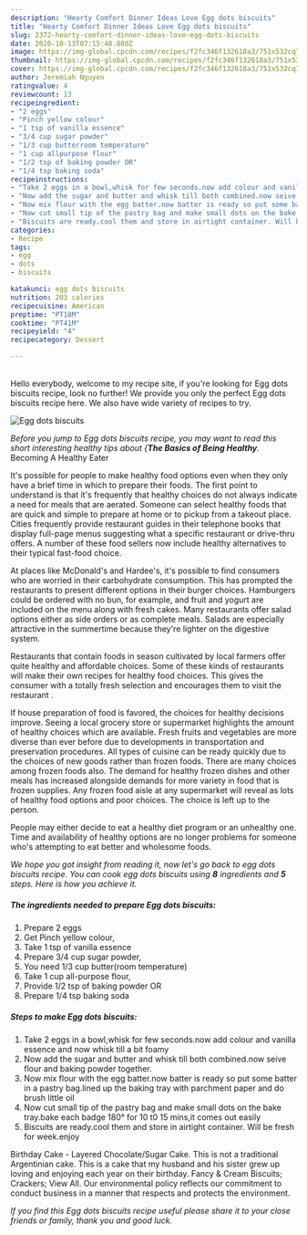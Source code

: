 ```yaml
---
description: "Hearty Comfort Dinner Ideas Love Egg dots biscuits"
title: "Hearty Comfort Dinner Ideas Love Egg dots biscuits"
slug: 2372-hearty-comfort-dinner-ideas-love-egg-dots-biscuits
date: 2020-10-13T07:15:48.880Z
image: https://img-global.cpcdn.com/recipes/f2fc346f132618a3/751x532cq70/egg-dots-biscuits-recipe-main-photo.jpg
thumbnail: https://img-global.cpcdn.com/recipes/f2fc346f132618a3/751x532cq70/egg-dots-biscuits-recipe-main-photo.jpg
cover: https://img-global.cpcdn.com/recipes/f2fc346f132618a3/751x532cq70/egg-dots-biscuits-recipe-main-photo.jpg
author: Jeremiah Nguyen
ratingvalue: 4
reviewcount: 13
recipeingredient:
- "2 eggs"
- "Pinch yellow colour"
- "1 tsp of vanilla essence"
- "3/4 cup sugar powder"
- "1/3 cup butterroom temperature"
- "1 cup allpurpose flour"
- "1/2 tsp of baking powder OR"
- "1/4 tsp baking soda"
recipeinstructions:
- "Take 2 eggs in a bowl,whisk for few seconds.now add colour and vanilla essence and now whisk till a bit foamy"
- "Now add the sugar and butter and whisk till both combined.now seive flour and baking powder together."
- "Now mix flour with the egg batter.now batter is ready so put some batter in a pastry bag.lined up the baking tray with parchment paper and do brush little oil"
- "Now cut small tip of the pastry bag and make small dots on the bake tray.bake each badge 180° for 10 t0 15 mins,it comes out easily"
- "Biscuits are ready.cool them and store in airtight container. Will be fresh for week.enjoy"
categories:
- Recipe
tags:
- egg
- dots
- biscuits

katakunci: egg dots biscuits 
nutrition: 203 calories
recipecuisine: American
preptime: "PT18M"
cooktime: "PT41M"
recipeyield: "4"
recipecategory: Dessert

---
```

<br>
Hello everybody, welcome to my recipe site, if you're looking for Egg dots biscuits recipe, look no further! We provide you only the perfect Egg dots biscuits recipe here. We also have wide variety of recipes to try.
<br>


![Egg dots biscuits](https://img-global.cpcdn.com/recipes/f2fc346f132618a3/751x532cq70/egg-dots-biscuits-recipe-main-photo.jpg)

<i>Before you jump to Egg dots biscuits recipe, you may want to read this short interesting healthy tips about {<strong>The Basics of Being Healthy</strong>.</i>
Becoming A Healthy Eater

It's possible for people to make healthy food options even when they only have a brief time in which to prepare their foods. The first point to understand is that it's frequently that healthy choices do not always indicate a need for meals that are aerated. Someone can select healthy foods that are quick and simple to prepare at home or to pickup from a takeout place. Cities frequently provide restaurant guides in their telephone books that display full-page menus suggesting what a specific restaurant or drive-thru offers. A number of these food sellers now include healthy alternatives to their typical fast-food choice.

At places like McDonald's and Hardee's, it's possible to find consumers who are worried in their carbohydrate consumption.  This has prompted the restaurants to present different options in their burger choices. Hamburgers could be ordered with no bun, for example, and fruit and yogurt are included on the menu along with fresh cakes. Many restaurants offer salad options either as side orders or as complete meals.  Salads are especially attractive in the summertime because they're lighter on the digestive system.

Restaurants that contain foods in season cultivated by local farmers offer quite healthy and affordable choices. Some of these kinds of restaurants will make their own recipes for healthy food choices.  This gives the consumer with a totally fresh selection and encourages them to visit the restaurant .

If house preparation of food is favored, the choices for healthy decisions improve. Seeing a local grocery store or supermarket highlights the amount of healthy choices which are available. Fresh fruits and vegetables are more diverse than ever before due to developments in transportation and preservation procedures.  All types of cuisine can be ready quickly due to the choices of new goods rather than frozen foods. There are many choices among frozen foods also. The demand for healthy frozen dishes and other meals has increased alongside demands for more variety in food that is frozen supplies. Any frozen food aisle at any supermarket will reveal as lots of healthy food options and poor choices. The choice is left up to the person.

People may either decide to eat a healthy diet program or an unhealthy one. Time and availability of healthy options are no longer problems for someone who's attempting to eat better and wholesome foods.


<i>We hope you got insight from reading it, now let's go back to egg dots biscuits recipe. You can cook egg dots biscuits using <strong>8</strong> ingredients and <strong>5</strong> steps. Here is how you achieve it.
</i>

##### The ingredients needed to prepare Egg dots biscuits:

1. Prepare 2 eggs
1. Get Pinch yellow colour,
1. Take 1 tsp of vanilla essence
1. Prepare 3/4 cup sugar powder,
1. You need 1/3 cup butter(room temperature)
1. Take 1 cup all-purpose flour,
1. Provide 1/2 tsp of baking powder OR
1. Prepare 1/4 tsp baking soda


##### Steps to make Egg dots biscuits:

1. Take 2 eggs in a bowl,whisk for few seconds.now add colour and vanilla essence and now whisk till a bit foamy
1. Now add the sugar and butter and whisk till both combined.now seive flour and baking powder together.
1. Now mix flour with the egg batter.now batter is ready so put some batter in a pastry bag.lined up the baking tray with parchment paper and do brush little oil
1. Now cut small tip of the pastry bag and make small dots on the bake tray.bake each badge 180° for 10 t0 15 mins,it comes out easily
1. Biscuits are ready.cool them and store in airtight container. Will be fresh for week.enjoy


Birthday Cake - Layered Chocolate/Sugar Cake. This is not a traditional Argentinian cake. This is a cake that my husband and his sister grew up loving and enjoying each year on their birthday. Fancy &amp; Cream Biscuits; Crackers; View All. Our environmental policy reflects our commitment to conduct business in a manner that respects and protects the environment. 

<i>If you find this Egg dots biscuits recipe useful please share it to your close friends or family, thank you and good luck.</i>
